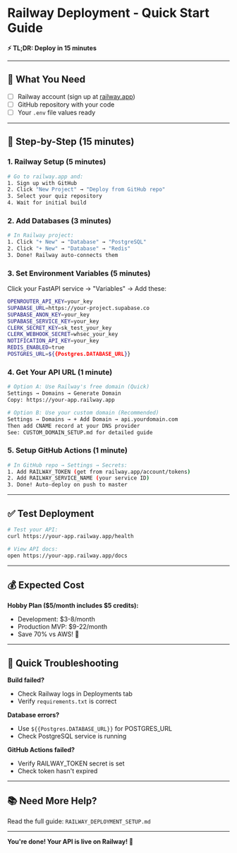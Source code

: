 # Railway Deployment - Quick Start Guide

**⚡ TL;DR: Deploy in 15 minutes**

---

## 🎯 What You Need

- [ ] Railway account (sign up at [railway.app](https://railway.app))
- [ ] GitHub repository with your code
- [ ] Your `.env` file values ready

---

## 🚀 Step-by-Step (15 minutes)

### 1. Railway Setup (5 minutes)

```bash
# Go to railway.app and:
1. Sign up with GitHub
2. Click "New Project" → "Deploy from GitHub repo"
3. Select your quiz repository
4. Wait for initial build
```

### 2. Add Databases (3 minutes)

```bash
# In Railway project:
1. Click "+ New" → "Database" → "PostgreSQL"
2. Click "+ New" → "Database" → "Redis"
3. Done! Railway auto-connects them
```

### 3. Set Environment Variables (5 minutes)

Click your FastAPI service → "Variables" → Add these:

```bash
OPENROUTER_API_KEY=your_key
SUPABASE_URL=https://your-project.supabase.co
SUPABASE_ANON_KEY=your_key
SUPABASE_SERVICE_KEY=your_key
CLERK_SECRET_KEY=sk_test_your_key
CLERK_WEBHOOK_SECRET=whsec_your_key
NOTIFICATION_API_KEY=your_key
REDIS_ENABLED=true
POSTGRES_URL=${{Postgres.DATABASE_URL}}
```

### 4. Get Your API URL (1 minute)

```bash
# Option A: Use Railway's free domain (Quick)
Settings → Domains → Generate Domain
Copy: https://your-app.railway.app

# Option B: Use your custom domain (Recommended)
Settings → Domains → + Add Domain → api.yourdomain.com
Then add CNAME record at your DNS provider
See: CUSTOM_DOMAIN_SETUP.md for detailed guide
```

### 5. Setup GitHub Actions (1 minute)

```bash
# In GitHub repo → Settings → Secrets:
1. Add RAILWAY_TOKEN (get from railway.app/account/tokens)
2. Add RAILWAY_SERVICE_NAME (your service ID)
3. Done! Auto-deploy on push to master
```

---

## ✅ Test Deployment

```bash
# Test your API:
curl https://your-app.railway.app/health

# View API docs:
open https://your-app.railway.app/docs
```

---

## 💰 Expected Cost

**Hobby Plan ($5/month includes $5 credits):**
- Development: $3-8/month
- Production MVP: $9-22/month
- Save 70% vs AWS! 🎉

---

## 🐛 Quick Troubleshooting

**Build failed?**
- Check Railway logs in Deployments tab
- Verify `requirements.txt` is correct

**Database errors?**
- Use `${{Postgres.DATABASE_URL}}` for POSTGRES_URL
- Check PostgreSQL service is running

**GitHub Actions failed?**
- Verify RAILWAY_TOKEN secret is set
- Check token hasn't expired

---

## 📚 Need More Help?

Read the full guide: `RAILWAY_DEPLOYMENT_SETUP.md`

---

**You're done! Your API is live on Railway! 🚀**
